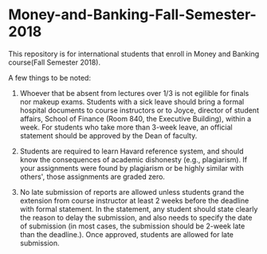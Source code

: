 # Money-and-Banking-Fall-Semester-2018
This repository is for international students that enroll in Money and Banking course(Fall Semester 2018). 

A few things to be noted: 

1. Whoever that be absent from lectures over 1/3 is not egilible for finals nor makeup exams. Students with a sick leave should bring a formal hospital documents to course instructors or to Joyce, director of student affairs, School of Finance (Room 840, the Executive Building), within a week. For students who take more than 3-week leave, an official statement should be approved by the Dean of faculty. 

2. Students are required to learn Havard reference system, and should know the consequences of academic dishonesty (e.g., plagiarism). If your assignments were found by plagiarism or be highly similar with others', those assignments are graded zero. 

3. No late submission of reports are allowed unless students grand the extension from course instructor at least 2 weeks before the deadline with formal statement. In the statement, any student should state clearly the reason to delay the submission, and also needs to specify the date of submission (in most cases, the submission should be 2-week late than the deadline.). Once approved, students are allowed for late submission. 
